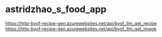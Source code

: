 
# astridzhao_s_food_app

https://http-byof-recipe-gen.azurewebsites.net/api/byof_llm_get_recipe
https://http-byof-recipe-gen.azurewebsites.net/api/byof_llm_get_image
